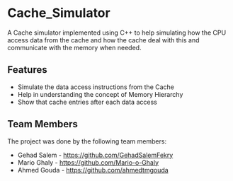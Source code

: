 # Cache_Simulator
A Cache simulator implemented using C++ to help simulating how the CPU access data from the cache and how the cache deal with this and communicate with the memory when needed. 

## Features
* Simulate the data access instructions from the Cache
* Help in understanding the concept of Memory Hierarchy
* Show that cache entries after each data access

## Team Members
The project was done by the following team members:
- Gehad Salem - https://github.com/GehadSalemFekry
- Mario Ghaly - https://github.com/Mario-o-Ghaly
- Ahmed Gouda - https://github.com/ahmedtmgouda 